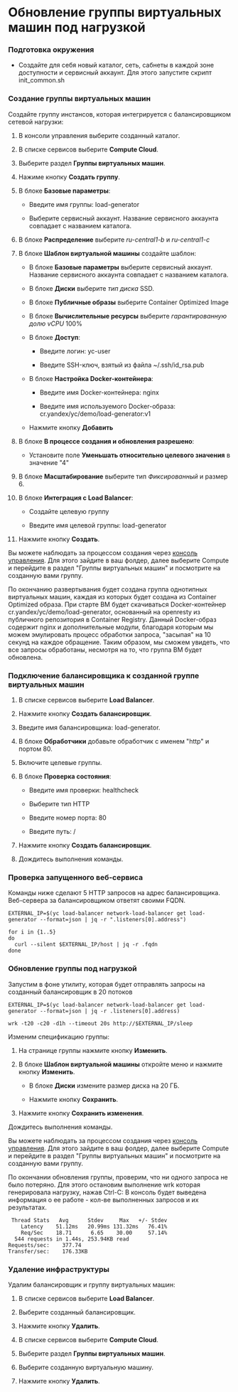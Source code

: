 # Обновление группы виртуальных машин под нагрузкой

### Подготовка окружения
* Создайте для себя новый каталог, сеть, сабнеты в каждой зоне доступности и сервисный аккаунт.
Для этого запустите скрипт init_common.sh

### Создание группы виртуальных машин

Создайте группу инстансов, которая интегрируется с балансировщиком сетевой нагрузки:

1. В консоли управления выберите созданный каталог.

1. В списке сервисов выберите **Compute Cloud**.

1. Выберите раздел **Группы виртуальных машин**.

1. Нажиме кнопку **Создать группу**.

1. В блоке **Базовые параметры**:

    * Введите имя группы: load-generator

    * Выберите сервисный аккаунт. Название сервисного аккаунта совпадает с названием каталога.

1. В блоке **Распределение** выберите *ru-central1-b* и *ru-central1-c*

1. В блоке **Шаблон виртуальной машины** создайте шаблон:

    * В блоке **Базовые параметры** выберите сервисный аккаунт. Название сервисного аккаунта совпадает с названием каталога.
    
    * В блоке **Диски** выберите *тип диска* SSD.

    * В блоке **Публичные образы** выберите Container Optimized Image

    * В блоке **Вычислительные ресурсы** выберите *гарантированную долю vCPU* 100%

    * В блоке **Доступ**:

        * Введите логин: yc-user

        * Введите SSH-ключ, взятый из файла ~/.ssh/id_rsa.pub

    * В блоке **Настройка Docker-контейнера**:

        * Введите имя Docker-контейнера: nginx

        * Введите имя используемого Docker-образа: cr.yandex/yc/demo/load-generator:v1

    * Нажмите кнопку **Добавить**

1. В блоке **В процессе создания и обновления разрешено**:

    * Установите поле **Уменьшать относительно целевого значения** в значение "4"

1. В блоке **Масштабирование** выберите тип *Фиксированный* и размер 6.

1. В блоке **Интеграция с Load Balancer**:

    * Создайте целевую группу

    * Введите имя целевой группы: load-generator

1. Нажмите кнопку **Создать**.

Вы можете наблюдать за процессом создания через [консоль управления](https://console.cloud.yandex.ru/).
Для этого зайдите в ваш фолдер, далее выберите Сompute и перейдите в раздел "Группы виртуальных машин" и посмотрите на созданную вами группу.

По окончанию развертывания будет создана группа однотипных виртуальных машин, каждая из которых будет
создана из Container Optimized образа. При старте ВМ будет скачиваться Docker-контейнер cr.yandex/yc/demo/load-generator,
основанный на openresty из публичного репозитория в Container Registry. Данный Docker-образ содержит nginx и дополнительные модули,
благодаря которым мы можем эмулировать процесс обработки запроса, "засыпая" на 10 секунд на каждое обращение.
Таким образом, мы сможем увидеть, что все запросы обработаны, несмотря на то, что группа ВМ будет обновлена.

### Подключение балансировщика к созданной группе виртуальных машин

1. В списке сервисов выберите **Load Balancer**.

1. Нажмите кнопку **Создать балансировщик**.

1. Введите имя балансировщика: load-generator.

1. В блоке **Обработчики** добавьте обработчик с именем "http" и портом 80.

1. Включите целевые группы.

1. В блоке **Проверка состояния**:

    * Введите имя проверки: healthcheck

    * Выберите тип HTTP

    * Введите номер порта: 80

    * Введите путь: /

1. Нажмите кнопку **Создать балансировщик**.

1. Дождитесь выполнения команды.

### Проверка запущенного веб-сервиса

Команды ниже сделают 5 HTTP запросов на адрес балансировщика. Веб-сервера за балансировщиком ответят своими FQDN.

```
EXTERNAL_IP=$(yc load-balancer network-load-balancer get load-generator --format=json | jq -r ".listeners[0].address")

for i in {1..5}
do
  curl --silent $EXTERNAL_IP/host | jq -r .fqdn
done
```

### Обновление группы под нагрузкой

Запустим в фоне утилиту, которая будет отправлять запросы на созданный балансировщик в 20 потоков
```
EXTERNAL_IP=$(yc load-balancer network-load-balancer get load-generator --format=json | jq -r .listeners[0].address)

wrk -t20 -c20 -d1h --timeout 20s http://$EXTERNAL_IP/sleep 
```
Изменим спецификацию группы:

1. На странице группы нажмите кнопку **Изменить**.

1. В блоке **Шаблон виртуальной машины** откройте меню и нажмите кнопку **Изменить**.

   * В блоке **Диски** измените размер диска на 20 ГБ.
   
   * Нажмите кнопку **Сохранить**.

1. Нажмите кнопку **Сохранить изменения**.

Дождитесь выполнения команды.

Вы можете наблюдать за процессом создания через [консоль управления](https://console.cloud.yandex.ru/).
Для этого зайдите в ваш фолдер, далее выберите Сompute и перейдите в раздел "Группы виртуальных машин" и посмотрите на созданную вами группу.

По окончании обновления группы, проверим, что ни одного запроса не было потеряно. Для этого остановим выполнение wrk которая генерировала нагрузку, нажав Ctrl-C: В консоль будет выведена информация о ее работе - кол-ве выполненных запросов и их результатах.
```
 Thread Stats   Avg      Stdev     Max   +/- Stdev
    Latency    51.12ms   20.99ms 131.32ms   76.41%
    Req/Sec    18.71      6.65    30.00     57.14%
  544 requests in 1.44s, 253.94KB read
Requests/sec:    377.74
Transfer/sec:    176.33KB
```

### Удаление инфраструктуры

Удалим балансировщик и группу виртуальных машин:

1. В списке сервисов выберите **Load Balancer**.

1. Выберите созданный балансировщик.

1. Нажмите кнопку **Удалить**.

1. В списке сервисов выберите **Compute Cloud**.

1. Выберите раздел **Группы виртуальных машин**.

1. Выберите созданную виртуальную машину.

1. Нажмите кнопку **Удалить**.
